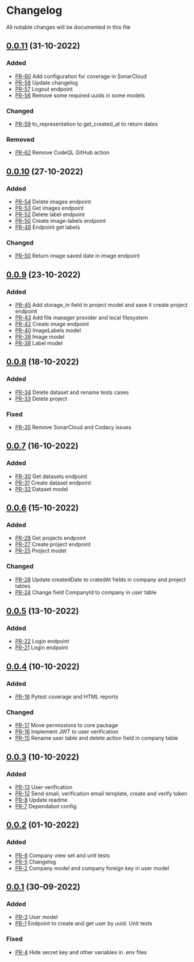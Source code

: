 # Changelog

All notable changes will be documented in this file

## [0.0.11](https://github.com/pablobascunana/youml-manager/compare/0953144...eca5a47) (31-10-2022)

### Added
* [PR-60](https://github.com/pablobascunana/youml-manager/pull/60) Add configuration for coverage in SonarCloud
* [PR-58](https://github.com/pablobascunana/youml-manager/pull/58) Update changelog
* [PR-57](https://github.com/pablobascunana/youml-manager/pull/57) Logout endpoint
* [PR-56](https://github.com/pablobascunana/youml-manager/pull/56) Remove some required uuids in some models

### Changed
* [PR-59](https://github.com/pablobascunana/youml-manager/pull/59) to_representation to get_created_at to return dates

### Removed
* [PR-62](https://github.com/pablobascunana/youml-manager/pull/62) Remove CodeQL GitHub action

## [0.0.10](https://github.com/pablobascunana/youml-manager/compare/2a747d6...0953144) (27-10-2022)

### Added
* [PR-54](https://github.com/pablobascunana/youml-manager/pull/54) Delete images endpoint
* [PR-53](https://github.com/pablobascunana/youml-manager/pull/53) Get images endpoint
* [PR-52](https://github.com/pablobascunana/youml-manager/pull/52) Delete label endpoint
* [PR-50](https://github.com/pablobascunana/youml-manager/pull/50) Create image-labels endpoint
* [PR-48](https://github.com/pablobascunana/youml-manager/pull/48) Endpoint get labels

### Changed
* [PR-50](https://github.com/pablobascunana/youml-manager/pull/50) Return image saved date in image endpoint


## [0.0.9](https://github.com/pablobascunana/youml-manager/compare/2ed9f97...2a747d6) (23-10-2022)

### Added
* [PR-45](https://github.com/pablobascunana/youml-manager/pull/45) Add storage_in field in project model and save it create project endpoint
* [PR-43](https://github.com/pablobascunana/youml-manager/pull/43) Add file manager provider and local filesystem
* [PR-42](https://github.com/pablobascunana/youml-manager/pull/42) Create image endpoint
* [PR-40](https://github.com/pablobascunana/youml-manager/pull/40) ImageLabels model
* [PR-39](https://github.com/pablobascunana/youml-manager/pull/39) Image model
* [PR-38](https://github.com/pablobascunana/youml-manager/pull/38) Label model


## [0.0.8](https://github.com/pablobascunana/youml-manager/compare/90712cb...2ed9f97) (18-10-2022)

### Added
* [PR-34](https://github.com/pablobascunana/youml-manager/pull/34) Delete dataset and rename tests cases
* [PR-33](https://github.com/pablobascunana/youml-manager/pull/33) Delete project

### Fixed
* [PR-35](https://github.com/pablobascunana/youml-manager/pull/35) Remove SonarCloud and Codacy issues


## [0.0.7](https://github.com/pablobascunana/youml-manager/compare/cd3a3b9...90712cb) (16-10-2022)

### Added
* [PR-30](https://github.com/pablobascunana/youml-manager/pull/30) Get datasets endpoint
* [PR-31](https://github.com/pablobascunana/youml-manager/pull/31) Create dataset endpoint
* [PR-32](https://github.com/pablobascunana/youml-manager/pull/32) Dataset model


## [0.0.6](https://github.com/pablobascunana/youml-manager/compare/34864f4...cd3a3b9) (15-10-2022)

### Added
* [PR-28](https://github.com/pablobascunana/youml-manager/pull/28) Get projects endpoint
* [PR-27](https://github.com/pablobascunana/youml-manager/pull/27) Create project endpoint
* [PR-25](https://github.com/pablobascunana/youml-manager/pull/25) Project model


### Changed
* [PR-28](https://github.com/pablobascunana/youml-manager/pull/28) Update createdDate to cratedAt fields in company and project tables
* [PR-24](https://github.com/pablobascunana/youml-manager/pull/24) Change field CompanyId to company in user table


## [0.0.5](https://github.com/pablobascunana/youml-manager/compare/fdf8a8d...34864f4) (13-10-2022)

### Added
* [PR-22](https://github.com/pablobascunana/youml-manager/pull/22) Login endpoint
* [PR-21](https://github.com/pablobascunana/youml-manager/pull/21) Login endpoint


## [0.0.4](https://github.com/pablobascunana/youml-manager/compare/3b365b1...fdf8a8d) (10-10-2022)

### Added
* [PR-18](https://github.com/pablobascunana/youml-manager/pull/18) Pytest coverage and HTML reports

### Changed
* [PR-17](https://github.com/pablobascunana/youml-manager/pull/17) Move permissions to core package
* [PR-16](https://github.com/pablobascunana/youml-manager/pull/16) Implement JWT to user verification
* [PR-15](https://github.com/pablobascunana/youml-manager/pull/15) Rename user table and delete action field in company table

## [0.0.3](https://github.com/pablobascunana/youml-manager/compare/fee5783...3b365b1) (10-10-2022)

### Added
* [PR-13](https://github.com/pablobascunana/youml-manager/pull/13) User verification
* [PR-12](https://github.com/pablobascunana/youml-manager/pull/12) Send email, verification email template, create and verify token
* [PR-8](https://github.com/pablobascunana/youml-manager/pull/8) Update readme
* [PR-7](https://github.com/pablobascunana/youml-manager/pull/7) Dependabot config

## [0.0.2](https://github.com/pablobascunana/youml-manager/compare/d34ac30...fee5783) (01-10-2022)

### Added
* [PR-6](https://github.com/pablobascunana/youml-manager/pull/6) Company view set and unit tests
* [PR-5](https://github.com/pablobascunana/youml-manager/pull/5) Changelog
* [PR-2](https://github.com/pablobascunana/youml-manager/pull/2) Company model and company foreign key in user model

## [0.0.1](https://github.com/pablobascunana/youml-manager/compare/c607e63...d34ac30) (30-09-2022)

### Added
* [PR-3](https://github.com/pablobascunana/youml-manager/pull/3) User model
* [PR-1](https://github.com/pablobascunana/youml-manager/pull/1) Endpoint to create and get user by uuid. Unit tests

### Fixed
* [PR-4](https://github.com/pablobascunana/youml-manager/pull/4) Hide secret key and other variables in .env files
